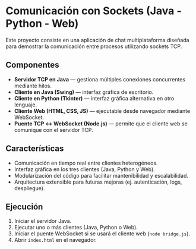 # Comunicación con Sockets (Java - Python - Web)

Este proyecto consiste en una aplicación de chat multiplataforma diseñada para demostrar la comunicación entre procesos utilizando sockets TCP.

## Componentes

-  **Servidor TCP en Java** — gestiona múltiples conexiones concurrentes mediante hilos.
- **Cliente en Java (Swing)** — interfaz gráfica de escritorio.
- **Cliente en Python (Tkinter)** — interfaz gráfica alternativa en otro lenguaje.
- **Cliente Web (HTML, CSS, JS)** — ejecutable desde navegador mediante WebSocket.
- **Puente TCP ↔ WebSocket (Node.js)** — permite que el cliente web se comunique con el servidor TCP.

## Características

- Comunicación en tiempo real entre clientes heterogéneos.
- Interfaz gráfica en los tres clientes (Java, Python y Web).
- Modularización del código para facilitar mantenibilidad y escalabilidad.
- Arquitectura extensible para futuras mejoras (ej. autenticación, logs, despliegue).

## Ejecución

1. Iniciar el servidor Java.
2. Ejecutar uno o más clientes (Java, Python o Web).
3. Iniciar el puente WebSocket si se usará el cliente web (`node bridge.js`).
4. Abrir `index.html` en el navegador.